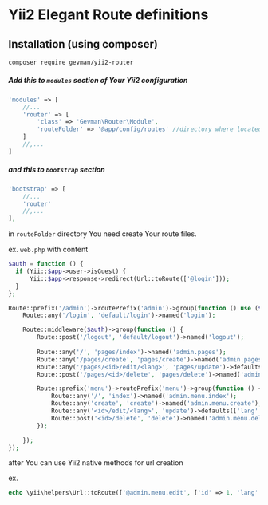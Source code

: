 # Yii2 Elegant Route definitions


## Installation (using composer)

```bash
composer require gevman/yii2-router
```


##### Add this to `modules` section of Your Yii2 configuration

```php
'modules' => [
    //...
    'router' => [
        'class' => 'Gevman\Router\Module',
        'routeFolder' => '@app/config/routes' //directory where located route files
    ]
    //,...
]
```

##### and this to `bootstrap` section

```php
'bootstrap' => [
    //...
    'router'
    //,...
],
```

in `routeFolder` directory You need create Your route files.

ex. `web.php` with content

```php
$auth = function () {
  if (Yii::$app->user->isGuest) {
      Yii::$app->response->redirect(Url::toRoute(['@login']));
  }
};

Route::prefix('/admin')->routePrefix('admin')->group(function () use ($auth) {
    Route::any('/login', 'default/login')->named('login');

    Route::middleware($auth)->group(function () {
        Route::post('/logout', 'default/logout')->named('logout');
        
        Route::any('/', 'pages/index')->named('admin.pages');
        Route::any('/pages/create', 'pages/create')->named('admin.pages.create');
        Route::any('/pages/<id>/edit/<lang>', 'pages/update')->defaults(['lang' => ''])->named('admin.pages.edit');
        Route::post('/pages/<id>/delete', 'pages/delete')->named('admin.pages.delete');

        Route::prefix('menu')->routePrefix('menu')->group(function () {
            Route::any('/', 'index')->named('admin.menu.index');
            Route::any('create', 'create')->named('admin.menu.create');
            Route::any('<id>/edit/<lang>', 'update')->defaults(['lang' => ''])->named('admin.menu.edit');
            Route::post('<id>/delete', 'delete')->named('admin.menu.delete');
        });

    });
});
```

after You can use Yii2 native methods for url creation

ex.

```php
echo \yii\helpers\Url::toRoute(['@admin.menu.edit', ['id' => 1, 'lang' => 'hy']) //output will be: /admin/menu/1/edit/hy
```